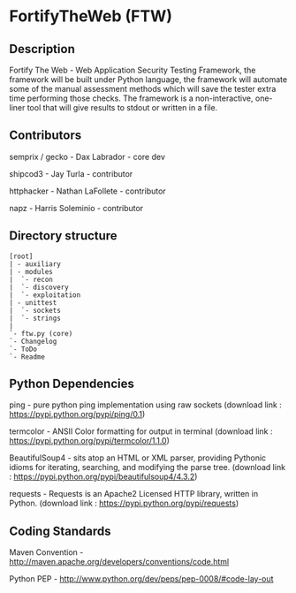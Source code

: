 FortifyTheWeb (FTW)
=====================

Description
----------------
Fortify The Web - Web Application Security Testing Framework, the framework will be built under Python language, the framework will automate some of the manual assessment methods which will save the tester extra time performing those checks. The framework is a non-interactive, one-liner tool that will give results to stdout or written in a file.

Contributors
----------------

semprix / gecko - Dax Labrador - core dev

shipcod3 - Jay Turla - contributor

httphacker - Nathan LaFollete - contributor

napz - Harris Soleminio - contributor

Directory structure
-------------------

	[root]
	| - auxiliary 
    | - modules
    |  `- recon
    |  `- discovery
    |  `- exploitation 
    | - unittest
    |  `- sockets             
    |  `- strings
    |
    `- ftw.py (core)              
	`- Changelog
	`- ToDo
	`- Readme

Python Dependencies
-------------------
ping - pure python ping implementation using raw sockets (download link : https://pypi.python.org/pypi/ping/0.1)

termcolor - ANSII Color formatting for output in terminal (download link : https://pypi.python.org/pypi/termcolor/1.1.0)

BeautifulSoup4 - sits atop an HTML or XML parser, providing Pythonic idioms for iterating, searching, and modifying the parse tree. (download link : https://pypi.python.org/pypi/beautifulsoup4/4.3.2)

requests - Requests is an Apache2 Licensed HTTP library, written in Python. (download link : https://pypi.python.org/pypi/requests)
	
Coding Standards
-------------------
Maven Convention - http://maven.apache.org/developers/conventions/code.html

Python PEP - http://www.python.org/dev/peps/pep-0008/#code-lay-out




